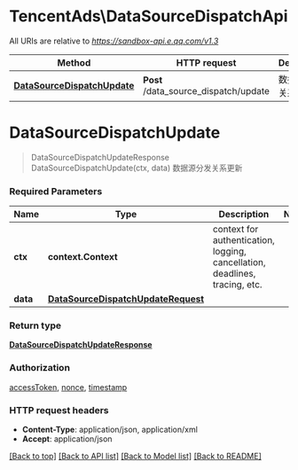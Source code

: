 # TencentAds\DataSourceDispatchApi

All URIs are relative to *https://sandbox-api.e.qq.com/v1.3*

Method | HTTP request | Description
------------- | ------------- | -------------
[**DataSourceDispatchUpdate**](DataSourceDispatchApi.md#DataSourceDispatchUpdate) | **Post** /data_source_dispatch/update | 数据源分发关系更新


# **DataSourceDispatchUpdate**
> DataSourceDispatchUpdateResponse DataSourceDispatchUpdate(ctx, data)
数据源分发关系更新

### Required Parameters

Name | Type | Description  | Notes
------------- | ------------- | ------------- | -------------
 **ctx** | **context.Context** | context for authentication, logging, cancellation, deadlines, tracing, etc.
  **data** | [**DataSourceDispatchUpdateRequest**](DataSourceDispatchUpdateRequest.md)|  | 

### Return type

[**DataSourceDispatchUpdateResponse**](DataSourceDispatchUpdateResponse.md)

### Authorization

[accessToken](../README.md#accessToken), [nonce](../README.md#nonce), [timestamp](../README.md#timestamp)

### HTTP request headers

 - **Content-Type**: application/json, application/xml
 - **Accept**: application/json

[[Back to top]](#) [[Back to API list]](../README.md#documentation-for-api-endpoints) [[Back to Model list]](../README.md#documentation-for-models) [[Back to README]](../README.md)

